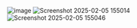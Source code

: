 ![image](https://github.com/user-attachments/assets/9db2d8f6-2925-413c-8e3a-65fedac5e4d8)
![Screenshot 2025-02-05 155014](https://github.com/user-attachments/assets/0e5d1e8d-838a-4ed8-ab14-dd560eaa2a77)
![Screenshot 2025-02-05 155046](https://github.com/user-attachments/assets/34af820c-0b9d-46bd-990c-2c4d451ea3f3)
